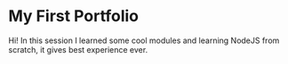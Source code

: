 # My First Portfolio

Hi! In this session I learned some cool modules and learning NodeJS from scratch, it gives best experience ever.